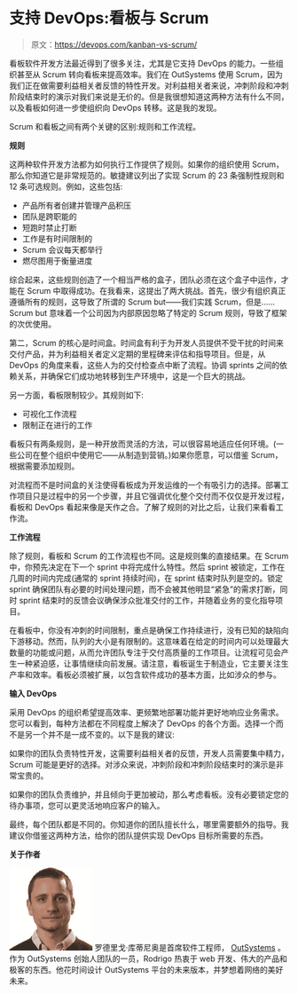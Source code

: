 # 支持 DevOps:看板与 Scrum

> 原文：<https://devops.com/kanban-vs-scrum/>

看板软件开发方法最近得到了很多关注，尤其是它支持 DevOps 的能力。一些组织甚至从 Scrum 转向看板来提高效率。我们在 OutSystems 使用 Scrum，因为我们正在做需要利益相关者反馈的特性开发。对利益相关者来说，冲刺阶段和冲刺阶段结束时的演示对我们来说是无价的。但是我很想知道这两种方法有什么不同，以及看板如何进一步使组织向 DevOps 转移。这是我的发现。

Scrum 和看板之间有两个关键的区别:规则和工作流程。

**规则**

这两种软件开发方法都为如何执行工作提供了规则。如果你的组织使用 Scrum，那么你知道它是非常规范的。敏捷建议列出了实现 Scrum 的 23 条强制性规则和 12 条可选规则。例如，这些包括:

*   产品所有者创建并管理产品积压
*   团队是跨职能的
*   短跑时禁止打断
*   工作是有时间限制的
*   Scrum 会议每天都举行
*   燃尽图用于衡量进度

综合起来，这些规则创造了一个相当严格的盒子，团队必须在这个盒子中运作，才能在 Scrum 中取得成功。在我看来，这提出了两大挑战。首先，很少有组织真正遵循所有的规则，这导致了所谓的 Scrum but——我们实践 Scrum，但是……Scrum but 意味着一个公司因为内部原因忽略了特定的 Scrum 规则，导致了框架的次优使用。

第二，Scrum 的核心是时间盒。时间盒有利于为开发人员提供不受干扰的时间来交付产品，并为利益相关者定义定期的里程碑来评估和指导项目。但是，从 DevOps 的角度来看，这些人为的交付检查点中断了流程。协调 sprints 之间的依赖关系，并确保它们成功地转移到生产环境中，这是一个巨大的挑战。

另一方面，看板限制较少。其规则如下:

*   可视化工作流程
*   限制正在进行的工作

看板只有两条规则，是一种开放而灵活的方法，可以很容易地适应任何环境。(一些公司在整个组织中使用它——从制造到营销。)如果你愿意，可以借鉴 Scrum，根据需要添加规则。

对流程而不是时间盒的关注使得看板成为开发运维的一个有吸引力的选择。部署工作项目只是过程中的另一个步骤，并且它强调优化整个交付而不仅仅是开发过程，看板和 DevOps 看起来像是天作之合。了解了规则的对比之后，让我们来看看工作流。

**工作流程**

除了规则，看板和 Scrum 的工作流程也不同。这是规则集的直接结果。在 Scrum 中，你预先决定在下一个 sprint 中将完成什么特性。然后 sprint 被锁定，工作在几周的时间内完成(通常的 sprint 持续时间)，在 sprint 结束时队列是空的。锁定 sprint 确保团队有必要的时间处理问题，而不会被其他明显“紧急”的需求打断，同时 sprint 结束时的反馈会议确保涉众批准交付的工作，并随着业务的变化指导项目。

在看板中，你没有冲刺的时间限制，重点是确保工作持续进行，没有已知的缺陷向下游移动。然而，队列的大小是有限制的。这意味着在给定的时间内可以处理最大数量的功能或问题，从而允许团队专注于交付高质量的工作项目。让流程可见会产生一种紧迫感，让事情继续向前发展。请注意，看板诞生于制造业，它主要关注生产率和效率。看板必须被扩展，以包含软件成功的基本方面，比如涉众的参与。

**输入 DevOps**

采用 DevOps 的组织希望提高效率、更频繁地部署功能并更好地响应业务需求。您可以看到，每种方法都在不同程度上解决了 DevOps 的各个方面。选择一个而不是另一个并不是一成不变的。以下是我的建议:

如果你的团队负责特性开发，这需要利益相关者的反馈，开发人员需要集中精力，Scrum 可能是更好的选择。对涉众来说，冲刺阶段和冲刺阶段结束时的演示是非常宝贵的。

如果你的团队负责维护，并且倾向于更加被动，那么考虑看板。没有必要锁定您的待办事项，您可以更灵活地响应客户的输入。

最终，每个团队都是不同的。你知道你的团队擅长什么，哪里需要额外的指导。我建议你借鉴这两种方法，给你的团队提供实现 DevOps 目标所需要的东西。

**关于作者**

[![Rodrigo Coutinho](img/68a84fb9582785714b4b33a8a521294e.png)](https://devops.com/wp-content/uploads/2014/07/Rodrigo-Coutinho-e1406633053902.jpg) 罗德里戈·库蒂尼奥是首席软件工程师， [OutSystems](http://www.outsystems.com) 。作为 OutSystems 创始人团队的一员，Rodrigo 热衷于 web 开发、伟大的产品和极客的东西。他花时间设计 OutSystems 平台的未来版本，并梦想着网络的美好未来。